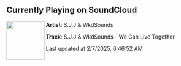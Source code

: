 ## Currently Playing on SoundCloud

[<img align="left" width="100" src="https://i1.sndcdn.com/artworks-ehW6xIUBO1RoaQq2-yq4aaA-t500x500.jpg">](https://soundcloud.com/dnzrecords/sjj-wkdsounds-we-can-live-together)

**Artist**: S.J.J & WkdSounds 

**Track**: S.J.J & WkdSounds - We Can Live Together

Last updated at 2/7/2025, 6:46:52 AM
